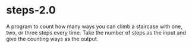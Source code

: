 # steps-2.0
A program to count how many ways you can climb a staircase with one, two, or three steps every time. Take the number of steps as the input and give the counting ways as the output.

